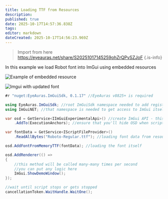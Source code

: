 ```yaml
---
title: Loading TTF from Resources
description: 
published: true
date: 2025-10-17T14:57:36.838Z
tags: 
editor: markdown
dateCreated: 2025-10-17T14:56:23.969Z
---
```


> Import from here https://eyeauras.net/share/S20251017145259ohZrQPvSZJoF
{.is-info}

In this example we load Robot font into ImGui using embedded resources

![Example of embedded resource](https://s3.eyeauras.net/media/2025/10/EyeAuras_nMZAqZ6YHR.png)

![Imgui with updated font](https://s3.eyeauras.net/media/2025/10/EyeAuras_yzz7IrmjnJ.png)

```csharp
#r "nuget:EyeAuras.ImGuiSdk, 0.1.17" //EyeAuras v8825+ is required

using EyeAuras.ImGuiSdk; //root ImGuiSdk namespace needed to add registrations (see below)
using ImGuiNET; //that namespace is needed to get access to ImGui itself

var osd = GetService<IImGuiExperimentalApi>() //create ImGui API - this will show empty OSD
    .AddTo(ExecutionAnchors); //ensure that you'll hide OSD when script stops or gets stopped

var fontData = GetService<IScriptFileProvider>()
    .ReadAllBytes("Roboto-Regular.ttf"); //loading font data from resources

osd.AddFontFromMemoryTTF(fontData); //loading the font itself

osd.AddRenderer(() =>
{
    //this method will be called many-many times per second
    //you can put any logic here
    ImGui.ShowDemoWindow();
});

//wait until script stops or gets stopped
cancellationToken.WaitHandle.WaitOne();
```